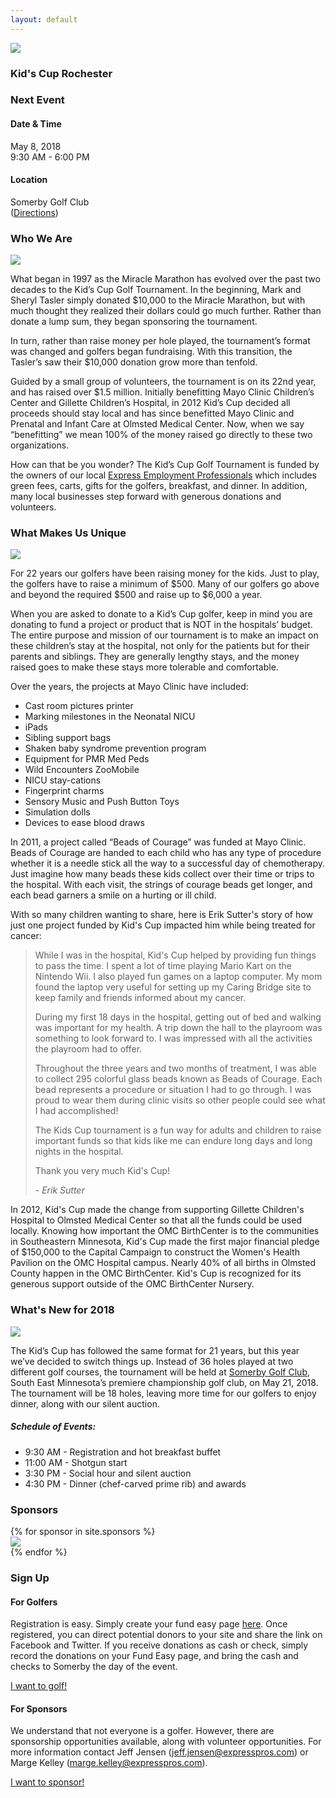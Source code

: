 ```yaml
---
layout: default
---
```


<section id="intro">
    <div class="background-image" style="background-image: url('uploads/golf_course.jpg');"></div>
    <section id="intro-content">
        <img class="icon" src="assets/images/kids_cup_logo.png">
        <h1 class="title">Kid's Cup Rochester</h1>
    </section>
</section>
<section id="event-details" class="has-light-gray-background">
    <div class="container">
        <div class="item flex-100">
            <h3 class="is-center-aligned is-section-heading">Next Event</h3>
        </div>
        <div class="item flex-50 is-center-aligned">
            <span class="fa fa-calendar fa-2x is-icon"></span>
            <h4>Date & Time</h4>
            <p>
                May 8, 2018
                <br>
                9:30 AM - 6:00 PM
            </p>
        </div>
        <div class="item flex-50 is-center-aligned">
            <span class="fa fa-map-marker fa-2x is-icon"></span>
            <h4>Location</h4>
            <p>
                Somerby Golf Club
                <br>
                (<a href="https://www.google.com/maps/dir//''/@44.0477542,-92.6697751,13z/data=!4m8!4m7!1m0!1m5!1m1!1s0x87f742b8acef5c79:0xe0c57d3c2c3b35dd!2m2!1d-92.6347557!2d44.0476979" target="_blank">Directions</a>)
            </p>
        </div>
    </div>
</section>
<section id="who-we-are">
    <div class="container">
        <div class="item flex-100">
            <h3 class="is-center-aligned is-section-heading">Who We Are</h3>
            <img class="is-floated-right flex-50" src="uploads/players_1.jpg" />
            <p>What began in 1997 as the Miracle Marathon has evolved over the past two decades to the Kid’s Cup Golf Tournament. In the beginning, Mark and Sheryl Tasler simply donated $10,000 to the Miracle Marathon, but with much thought they realized their dollars could go much further.  Rather than donate a lump sum, they began sponsoring the tournament.</p>
            <p>In turn, rather than raise money per hole played, the tournament’s format was changed and golfers began fundraising.  With this transition, the Tasler’s saw their $10,000 donation grow more than tenfold.</p>
            <p>Guided by a small group of volunteers, the tournament is on its 22nd year, and has raised over $1.5 million.  Initially benefitting Mayo Clinic Children’s Center and Gillette Children’s Hospital, in 2012 Kid’s Cup decided all proceeds should stay local and has since benefitted Mayo Clinic and Prenatal and Infant Care at Olmsted Medical Center.  Now, when we say “benefitting” we mean 100% of the money raised go directly to these two organizations.</p>
            <p>How can that be you wonder?  The Kid’s Cup Golf Tournament is funded by the owners of our local <a href="http://www.expresspros.com" target="_blank">Express Employment Professionals</a> which includes green fees, carts, gifts for the golfers, breakfast, and dinner. In addition, many local businesses step forward with generous donations and volunteers.</p>
        </div>
    </div>
</section>
<section id="what-makes-us-unique" class="has-light-gray-background">
    <div class="container">
        <div class="item flex-100">
            <h3 class="is-center-aligned is-section-heading">What Makes Us Unique</h3>
            <img class="is-floated-right flex-50" src="uploads/golf_cart_1.jpg" />
            <p>For 22 years our golfers have been raising money for the kids.  Just to play, the golfers have to raise a minimum of $500.  Many of our golfers go above and beyond the required $500 and raise up to $6,000 a year.</p>
            <p>When you are asked to donate to a Kid’s Cup golfer, keep in mind you are donating to fund a project or product that is NOT in the hospitals’ budget.  The entire purpose and mission of our tournament is to make an impact on these children’s stay at the hospital, not only for the patients but for their parents and siblings.  They are generally lengthy stays, and the money raised goes to make these stays more tolerable and comfortable.</p>
            <p>Over the years, the projects at Mayo Clinic have included:</p>
            <ul>
                <li>Cast room pictures printer</li>
                <li>Marking milestones in the Neonatal NICU</li>
                <li>iPads</li>
                <li>Sibling support bags</li>
                <li>Shaken baby syndrome prevention program</li>
                <li>Equipment for PMR Med Peds</li>
                <li>Wild Encounters ZooMobile</li>
                <li>NICU stay-cations</li>
                <li>Fingerprint charms</li>
                <li>Sensory Music and Push Button Toys</li>
                <li>Simulation dolls</li>
                <li>Devices to ease blood draws</li>
            </ul>
            <p>In 2011, a project called “Beads of Courage” was funded at Mayo Clinic.  Beads of Courage are handed to each child who has any type of procedure whether it is a needle stick all the way to a successful day of chemotherapy.  Just imagine how many beads these kids collect over their time or trips to the hospital.  With each visit, the strings of courage beads get longer, and each bead garners a smile on a hurting or ill child.</p>
            <p>With so many children wanting to share, here is Erik Sutter's story of how just one project funded by Kid's Cup impacted him while being treated for cancer:</p>
            <blockquote>
                <p>While I was in the hospital, Kid's Cup helped by providing fun things to pass the time.  I spent a lot of time playing Mario Kart on the Nintendo Wii.  I also played fun games on a laptop computer.  My mom found the laptop very useful for setting up my Caring Bridge site to keep family and friends informed about my cancer.</p>
                <p>During my first 18 days in the hospital, getting out of bed and walking was important for my health.  A trip down the hall to the playroom was something to look forward to.  I was impressed with all the activities the playroom had to offer.</p>
                <p>Throughout the three years and two months of treatment, I was able to collect 295 colorful glass beads known as Beads of Courage.  Each bead represents a procedure or situation I had to go through.  I was proud to wear them during clinic visits so other people could see what I had accomplished!</p>
                <p>The Kids Cup tournament is a fun way for adults and children to raise important funds so that kids like me can endure long days and long nights in the hospital.</p>
                <p>Thank you very much Kid's Cup!</p>
                <p><em>- Erik Sutter</em></p>
            </blockquote>
            <p>In 2012, Kid's Cup made the change from supporting Gillette Children's Hospital to Olmsted Medical Center so that all the funds could be used locally.  Knowing how important the OMC BirthCenter is to the communities in Southeastern Minnesota, Kid's Cup made the first major financial pledge of $150,000 to the Capital Campaign to construct the Women's Health Pavilion on the OMC Hospital campus.  Nearly 40% of all births in Olmsted County happen in the OMC BirthCenter.  Kid's Cup is recognized for its generous support outside of the OMC BirthCenter Nursery.</p>
        </div>
    </div>
</section>
<section id="whats-new">
    <div class="container">
        <div class="item flex-100">
            <h3 class="is-center-aligned is-section-heading">What's New for 2018</h3>
            <img class="is-floated-right flex-50" src="uploads/somerbys_course.jpg" />
            <p>The Kid’s Cup has followed the same format for 21 years, but this year we’ve decided to switch things up. Instead of 36 holes played at two different golf courses, the tournament will be held at <a href="http://www.somerby.com" target="_blank">Somerby Golf Club</a>, South East Minnesota’s premiere championship golf club, on May 21, 2018. The tournament will be 18 holes, leaving more time for our golfers to enjoy dinner, along with our silent auction.</p>
            <h5>Schedule of Events:</h5>
            <ul class="is-unbulleted-list">
                <li>9:30 AM - Registration and hot breakfast buffet</li>
                <li>11:00 AM - Shotgun start</li>
                <li>3:30 PM - Social hour and silent auction</li>
                <li>4:30 PM - Dinner (chef-carved prime rib) and awards</li>
            </ul>
        </div>
    </div>
</section>
<section id="sponsors" class="has-light-gray-background">
    <div class="container">
        <div class="item flex-100">
            <h3 class="is-center-aligned is-section-heading">Sponsors</h3>
        </div>
        {% for sponsor in site.sponsors %}
            <div class="item flex-33 flex-50-tablet has-padding-two has-gutter has-centered-content has-white-background">
                <a href="{{ sponsor.link}}" target="_blank" class="item-overlay-link"></a>
                <img src="{{ site.baseurl }}{{ sponsor.image }}" class="has-no-margins" />
            </div>
        {% endfor %}
    </div>
</section>
<section id="sign-up">
    <div class="container">
        <div class="item flex-100">
            <h3 class="is-center-aligned is-section-heading">Sign Up</h3>
        </div>
        <div class="item flex-50 has-gutter is-center-aligned">
            <span class="fa fa-flag fa-2x is-icon"></span>
            <h4>For Golfers</h4>
            <p>Registration is easy. Simply create your fund easy page <a href="https://secure.ministrysync.com/ministrysync/event/website/home/?e=10087" target="_blank">here</a>. Once registered, you can direct potential donors to your site and share the link on Facebook and Twitter.  If you receive donations as cash or check, simply record the donations on your Fund Easy page, and bring the cash and checks to Somerby the day of the event.</p>
            <p><a class="is-button" href="https://secure.ministrysync.com/ministrysync/event/website/home/?e=10087" target="_blank">I want to golf!</a></p>
        </div>
        <div class="item flex-50 has-gutter is-center-aligned">
            <span class="fa fa-handshake-o fa-2x is-icon"></span>
            <h4>For Sponsors</h4>
            <p>We understand that not everyone is a golfer. However, there are sponsorship opportunities available, along with volunteer opportunities. For more information contact Jeff Jensen (<a href="mailto:jeff.jensen@expresspros.com?subject=Kid's Cup Rochester Sponsorship">jeff.jensen@expresspros.com</a>) or Marge Kelley (<a href="mailto:marge.kelley@expresspros.com?subject=Kid's Cup Rochester Sponsorship">marge.kelley@expresspros.com</a>).</p>
            <p><a class="is-button" href="mailto:marge.kelley@expresspros.com?subject=Kid's Cup Rochester Sponsorship">I want to sponsor!</a></p>
        </div>
    </div>
</section>